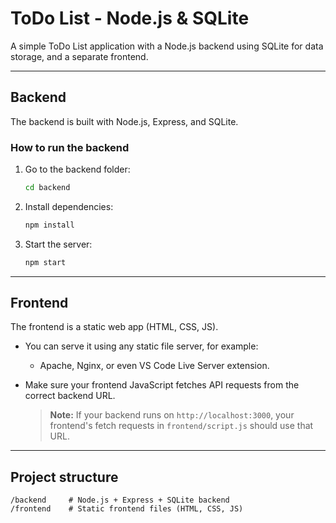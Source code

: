 # ToDo List - Node.js & SQLite

A simple ToDo List application with a Node.js backend using SQLite for data storage, and a separate frontend.

---

## Backend

The backend is built with Node.js, Express, and SQLite.

### How to run the backend

1. Go to the backend folder:
   ```bash
   cd backend
   ```

2. Install dependencies:
   ```bash
   npm install
   ```

3. Start the server:
   ```bash
   npm start
   ```

---

## Frontend

The frontend is a static web app (HTML, CSS, JS).

- You can serve it using any static file server, for example:
  - Apache, Nginx, or even VS Code Live Server extension.

- Make sure your frontend JavaScript fetches API requests from the correct backend URL.

  > **Note:** If your backend runs on `http://localhost:3000`, your frontend's fetch requests in `frontend/script.js` should use that URL.

---

## Project structure

```
/backend     # Node.js + Express + SQLite backend
/frontend    # Static frontend files (HTML, CSS, JS)
```